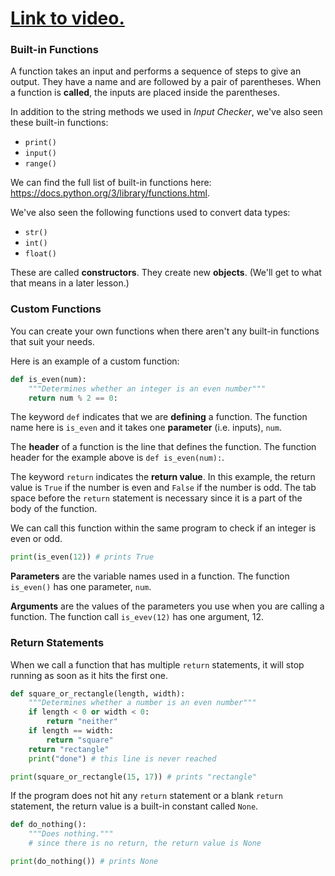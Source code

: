 # [Link to video.](https://www.youtube.com/watch?v=dq5BvWDDpu8&list=PLVD25niNi0BkfIw2Tz5_FeJeFJhbh43AL)

### Built-in Functions

A function takes an input and performs a sequence of steps to give an output. They have a name and are followed by a pair of parentheses. When a function is **called**, the inputs are placed inside the parentheses.

In addition to the string methods we used in *Input Checker*, we've also seen these built-in functions:

* `print()`
* `input()`
* `range()`

We can find the full list of built-in functions here: https://docs.python.org/3/library/functions.html.

We've also seen the following functions used to convert data types:

* `str()`
* `int()`
* `float()`

These are called **constructors**.  They create new **objects**. (We'll get to what that means in a later lesson.) 

### Custom Functions

You can create your own functions when there aren't any built-in functions that suit your needs.

Here is an example of a custom function:

````python
def is_even(num):
    """Determines whether an integer is an even number"""
    return num % 2 == 0:
````

The keyword `def` indicates that we are **defining** a function. The function name here is `is_even` and it takes one **parameter** (i.e. inputs), `num`.

The **header** of a function is the line that defines the function. The function header for the example above is `def is_even(num):`.

The keyword `return` indicates the **return value**. In this example, the return value is `True` if the number is even and `False` if the number is odd. The tab space before the `return` statement is necessary since it is a part of the body of the function. 

We can call this function within the same program to check if an integer is even or odd.

````python
print(is_even(12)) # prints True
````

**Parameters** are the variable names used in a function. The function `is_even()` has one parameter, `num`.

**Arguments** are the values of the parameters you use when you are calling a function. The function call `is_evev(12)` has one argument, 12.

### Return Statements

When we call a function that has multiple `return` statements, it will stop running as soon as it hits the first one. 

```python
def square_or_rectangle(length, width):
    """Determines whether a number is an even number"""
    if length < 0 or width < 0:
        return "neither"
    if length == width:
        return "square"
    return "rectangle"
    print("done") # this line is never reached

print(square_or_rectangle(15, 17)) # prints "rectangle"
```

If the program does not hit any `return` statement or a blank `return` statement, the return value is a built-in constant called `None`.

```python
def do_nothing():
    """Does nothing."""
    # since there is no return, the return value is None

print(do_nothing()) # prints None
```

